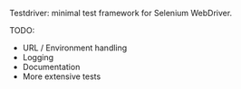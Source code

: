 Testdriver: minimal test framework for Selenium WebDriver.

TODO:
* URL / Environment handling
* Logging
* Documentation
* More extensive tests
